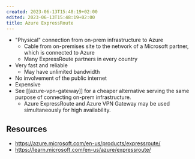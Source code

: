 ```yaml
---
created: 2023-06-13T15:48:19+02:00
edited: 2023-06-13T15:48:19+02:00
title: Azure ExpressRoute
---
```


- "Physical" connection from on-prem infrastructure to Azure
  - Cable from on-premises site to the network of a Microsoft partner, which is connected to Azure
  - Many ExpressRoute partners in every country
- Very fast and reliable
  - May have unlimited bandwidth
- No involvement of the public internet
- Expensive
- See [[azure-vpn-gateway]] for a cheaper alternative serving the same purpose of connecting on-prem infrastructure.
  - Azure ExpressRoute and Azure VPN Gateway may be used simultaneously for high availability.

## Resources

- https://azure.microsoft.com/en-us/products/expressroute/
- https://learn.microsoft.com/en-us/azure/expressroute/
